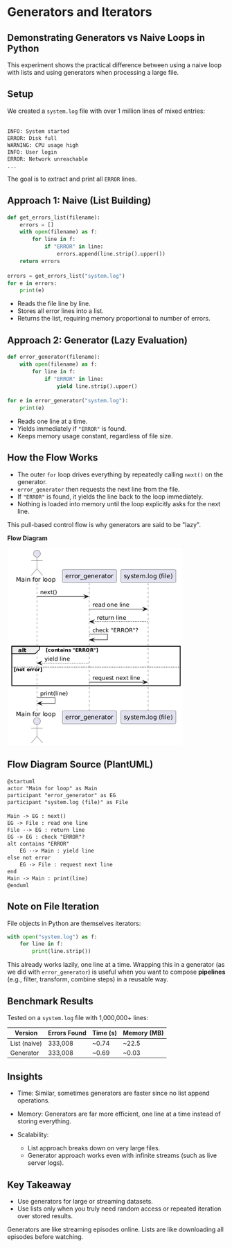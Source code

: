 # Generators and Iterators

## Demonstrating Generators vs Naive Loops in Python

This experiment shows the practical difference between using a naive loop with lists and using generators when processing a large file.

## Setup

We created a `system.log` file with over 1 million lines of mixed entries:

```

INFO: System started
ERROR: Disk full
WARNING: CPU usage high
INFO: User login
ERROR: Network unreachable
...

```

The goal is to extract and print all `ERROR` lines.

## Approach 1: Naive (List Building)

```python
def get_errors_list(filename):
    errors = []
    with open(filename) as f:
        for line in f:
            if "ERROR" in line:
                errors.append(line.strip().upper())
    return errors

errors = get_errors_list("system.log")
for e in errors:
    print(e)
```

- Reads the file line by line.
- Stores all error lines into a list.
- Returns the list, requiring memory proportional to number of errors.

## Approach 2: Generator (Lazy Evaluation)

```python
def error_generator(filename):
    with open(filename) as f:
        for line in f:
            if "ERROR" in line:
                yield line.strip().upper()

for e in error_generator("system.log"):
    print(e)
```

- Reads one line at a time.
- Yields immediately if `"ERROR"` is found.
- Keeps memory usage constant, regardless of file size.

## How the Flow Works

- The outer `for` loop drives everything by repeatedly calling `next()` on the generator.
- `error_generator` then requests the next line from the file.
- If `"ERROR"` is found, it yields the line back to the loop immediately.
- Nothing is loaded into memory until the loop explicitly asks for the next line.

This pull-based control flow is why generators are said to be "lazy".

**Flow Diagram**

![](./img/image.png)

## Flow Diagram Source (PlantUML)

```plantuml
@startuml
actor "Main for loop" as Main
participant "error_generator" as EG
participant "system.log (file)" as File

Main -> EG : next()
EG -> File : read one line
File --> EG : return line
EG -> EG : check "ERROR"?
alt contains "ERROR"
    EG --> Main : yield line
else not error
    EG -> File : request next line
end
Main -> Main : print(line)
@enduml
```

## Note on File Iteration

File objects in Python are themselves iterators:

```python
with open("system.log") as f:
    for line in f:
        print(line.strip())
```

This already works lazily, one line at a time.
Wrapping this in a generator (as we did with `error_generator`) is useful when you want to compose **pipelines** (e.g., filter, transform, combine steps) in a reusable way.

## Benchmark Results

Tested on a `system.log` file with 1,000,000+ lines:

| Version      | Errors Found | Time (s) | Memory (MB) |
| ------------ | ------------ | -------- | ----------- |
| List (naive) | 333,008      | \~0.74   | \~22.5      |
| Generator    | 333,008      | \~0.69   | \~0.03      |

## Insights

- Time: Similar, sometimes generators are faster since no list append operations.
- Memory: Generators are far more efficient, one line at a time instead of storing everything.
- Scalability:

  - List approach breaks down on very large files.
  - Generator approach works even with infinite streams (such as live server logs).

## Key Takeaway

- Use generators for large or streaming datasets.
- Use lists only when you truly need random access or repeated iteration over stored results.

Generators are like streaming episodes online. Lists are like downloading all episodes before watching.
